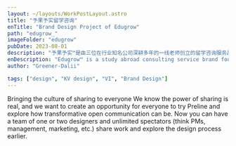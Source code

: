 ```yaml
---
layout: ~/layouts/WorkPostLayout.astro
title: "予果予实留学咨询"
enTitle: "Brand Design Project of Edugrow"
path: "edugrow_"
imageFolder: "edugrow"
pubDate: 2023-08-01
description: "予果予实™是由三位在行业知名公司深耕多年的一线老师创立的留学咨询服务品牌。予果予实坚持拥抱挑战、迎难而上、言而有信、追求卓越 , 致力于积极主动地感知问题、设计解决方案，并朝着新方向开拓留学咨询业务。针对予果予实品牌特点及诉求，我们为其创立了简洁贴切、高端流畅的品牌形象与整套VI，以最大化诠释品牌价值与追求。"
enDescription: "Edugrow™ is a study abroad consulting service brand founded by three frontline teachers who have been working in well-known companies in the industry for many years. Edugrow insists on embracing challenges, rising to the occasion, being true to its word, and pursuing excellence, and is committed to proactively perceiving problems, designing solutions, and developing study abroad consulting services in a new direction. In view of the characteristics and demands of the brand, we have created a simple, high-end and smooth brand image and a whole set of VI to maximise the interpretation of brand values and pursuits."
author: "Greener-Dalii"

tags: ["design", "KV design", "VI", "Brand Design"]
---
```


Bringing the culture of sharing to everyone
We know the power of sharing is real, and we want to create an opportunity for everyone to try Preline and explore how transformative open communication can be. Now you can have a team of one or two designers and unlimited spectators (think PMs, management, marketing, etc.) share work and explore the design process earlier.